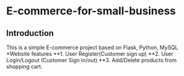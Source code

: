 # E-commerce-for-small-business
## Introduction
This is a simple E-commerce project based on Flask, Python, MySQL
*Website features
  **1. User Register(Customer sign up)
  **2. User Login/Logout (Customer Sign in/out)
  **3. Add/Delete products from shopping cart.

